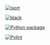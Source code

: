 [![isort](https://github.com/vcu-bfekade/week5homework/actions/workflows/isort.yml)](https://github.com/vcu-bfekade/week5homework/actions/workflows/isort.yml)

[![black](https://github.com/vcu-bfekade/week5homework/actions/workflows/pyblack.yml)](https://github.com/vcu-bfekade/week5homework/actions/workflows/pyblack.yml)

[![Python package](https://github.com/vcu-bfekade/week5homework/actions/workflows/pytest.yml)](https://github.com/vcu-bfekade/week5homework/actions/workflows/pytest.yml)

[![Pylint](https://github.com/vcu-bfekade/week5homework/actions/workflows/pylint.yml)](https://github.com/vcu-bfekade/week5homework/actions/workflows/pylint.yml)
